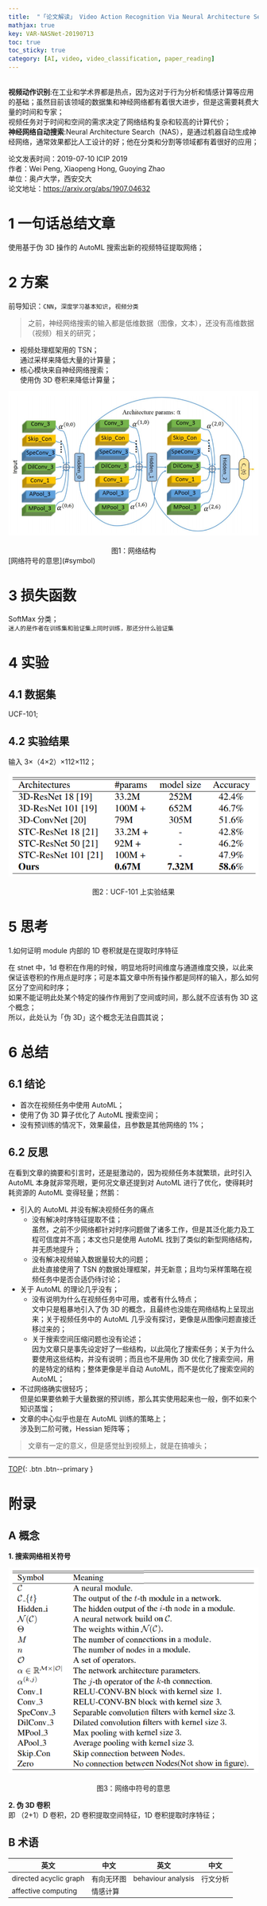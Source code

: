 ```yaml
---
title:  "「论文解读」 Video Action Recognition Via Neural Architecture Searching"
mathjax: true
key: VAR-NASNet-20190713
toc: true
toc_sticky: true
category: [AI, video, video_classification, paper_reading]
---
```

<span id='head'></span>   
**视频动作识别**:在工业和学术界都是热点，因为这对于行为分析和情感计算等应用的基础；虽然目前该领域的数据集和神经网络都有着很大进步，但是这需要耗费大量的时间和专家；     
视频任务对于时间和空间的需求决定了网络结构复杂和较高的计算代价；    
**神经网络自动搜索**:Neural Architecture Search（NAS），是通过机器自动生成神经网络，通常效果都比人工设计的好；他在分类和分割等领域都有着很好的应用；    

>
论文发表时间：2019-07-10 ICIP 2019      
作者：Wei Peng, Xiaopeng Hong, Guoying Zhao        
单位：奥卢大学，西安交大            
论文地址：<https://arxiv.org/abs/1907.04632>   

<!--more-->   

# 1 一句话总结文章
使用基于伪 3D 操作的 AutoML 搜索出新的视频特征提取网络；    

# 2 方案
前导知识：`CNN`，`深度学习基本知识`，`视频分类`     

>之前，神经网络搜索的输入都是低维数据（图像，文本），还没有高维数据（视频）相关的研究；     

- 视频处理框架用的 TSN；    
通过采样来降低大量的计算量；    
- 核心模块来自神经网络搜索；    
使用伪 3D 卷积来降低计算量；   

<center class="half">
  <img src="/assets/images/video/claaification/automl/Video-Action-Recognition-Via-Neural-Architecture-Searching/net.png" />&emsp;<br>图1：网络结构
</center>
[网络符号的意思](#symbol)     

# 3 损失函数
SoftMax 分类；    
`迷人的是作者在训练集和验证集上同时训练，那还分什么验证集`   

# 4 实验
## 4.1 数据集
UCF-101;    

## 4.2 实验结果
输入 3×（4×2）×112×112；    

<center class="half">
  <img src="/assets/images/video/claaification/automl/Video-Action-Recognition-Via-Neural-Architecture-Searching/result.png" />&emsp;<br>图2：UCF-101 上实验结果
</center>


# 5 思考
1.如何证明 module 内部的 1D 卷积就是在提取时序特征  
  
在 stnet 中，1d 卷积在作用的时候，明显地将时间维度与通道维度交换，以此来保证该卷积的作用点是时序；可是本篇文章中所有操作都是同样的输入，那么如何区分了空间和时序；    
如果不能证明此处某个特定的操作作用到了空间或时间，那么就不应该有伪 3D 这个概念；    
所以，此处认为「伪 3D」这个概念无法自圆其说；    


# 6 总结
## 6.1 结论
- 首次在视频任务中使用 AutoML；    
- 使用了伪 3D 算子优化了 AutoML 搜索空间；     
- 没有预训练的情况下，效果最佳，且参数是其他网络的 1%；     


## 6.2 反思
在看到文章的摘要和引言时，还是挺激动的，因为视频任务本就繁琐，此时引入 AutoML 本身就非常亮眼，更何况文章还提到对 AutoML 进行了优化，使得耗时耗资源的 AutoML 变得轻量；然鹅：   
- 引入的 AutoML 并没有解决视频任务的痛点
  - 没有解决时序特征提取不佳；   
  虽然，之前不少网络都针对时序问题做了诸多工作，但是其泛化能力及工程可信度并不高；本文也只是使用 AutoML 找到了类似的新型网络结构，并无质地提升；    
  - 没有解决视频输入数据量较大的问题；    
  此处直接使用了 TSN 的数据处理框架，并无新意；且均匀采样策略在视频任务中是否合适仍待讨论；    
- 关于 AutoML 的理论几乎没有；    
  - 没有说明为什么在视频任务中可用，或者有什么特点；    
  文中只是粗暴地引入了伪 3D 的概念，且最终也没能在网络结构上呈现出来；关于视频任务中的 AutoML 几乎没有探讨，更像是从图像问题直接迁移过来的；     
  - 关于搜索空间压缩问题也没有论述；    
  因为文章只是事先设定好了一些结构，以此简化了搜索任务；关于为什么要使用这些结构，并没有说明；而且也不是用伪 3D 优化了搜索空间，用的是特定的结构；整体更像是半自动 AutoML，而不是优化了搜索空间的 AutoML；      
- 不过网络确实很轻巧；    
但是如果要依赖于大量数据的预训练，那么其实使用起来也一般，倒不如来个知识蒸馏；    
- 文章的中心似乎也是在 AutoML 训练的策略上；   
涉及到二阶可微，Hessian 矩阵等；    

>文章有一定的意义，但是感觉扯到视频上，就是在搞噱头；     



------------------
[TOP](#head){: .btn .btn--primary }   


# 附录
## A 概念
<span id="symbol">**1. 搜索网络相关符号**</span>    
<center class="half">
  <img src="/assets/images/video/claaification/automl/Video-Action-Recognition-Via-Neural-Architecture-Searching/symbol.png" />&emsp;<br>图3：网络中符号的意思
</center>

<span id="symbol">**2. 伪 3D 卷积**</span>    
即 （2+1）D 卷积，2D 卷积提取空间特征，1D 卷积提取时序特征；    


## B 术语

| 英文 | 中文 | 英文 | 中文 |
| --- | --- | --- | --- |
| directed acyclic graph | 有向无环图 | behaviour analysis | 行文分析 |
| affective computing | 情感计算 |   |  |

